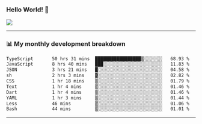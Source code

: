 ### Hello World! 👋

<a>
  <img align="center" src="https://github-readme-stats.vercel.app/api?username=megatunger&count_private=true&include_all_commits=true&bg_color=30,56CCF2,2F80ED&title_color=fff&text_color=fff" />
</a>

------
### 📊 My monthly development breakdown

<!--START_SECTION:waka-->

```txt
TypeScript       50 hrs 31 mins  █████████████████▒░░░░░░░   68.93 %
JavaScript       8 hrs 40 mins   ███░░░░░░░░░░░░░░░░░░░░░░   11.83 %
JSON             3 hrs 21 mins   █░░░░░░░░░░░░░░░░░░░░░░░░   04.58 %
sh               2 hrs 3 mins    ▓░░░░░░░░░░░░░░░░░░░░░░░░   02.82 %
CSS              1 hr 18 mins    ▒░░░░░░░░░░░░░░░░░░░░░░░░   01.79 %
Text             1 hr 4 mins     ▒░░░░░░░░░░░░░░░░░░░░░░░░   01.46 %
Dart             1 hr 4 mins     ▒░░░░░░░░░░░░░░░░░░░░░░░░   01.46 %
YAML             1 hr 3 mins     ▒░░░░░░░░░░░░░░░░░░░░░░░░   01.44 %
Less             46 mins         ▒░░░░░░░░░░░░░░░░░░░░░░░░   01.06 %
Bash             44 mins         ▒░░░░░░░░░░░░░░░░░░░░░░░░   01.01 %
```

<!--END_SECTION:waka-->

------
